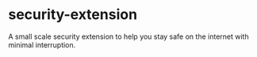 # security-extension
A small scale security extension to help you stay safe on the internet with minimal interruption.
